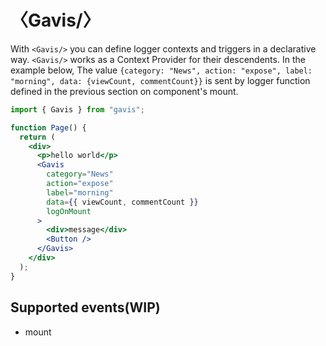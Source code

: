 # 〈Gavis/〉

With `<Gavis/>` you can define logger contexts and triggers in a declarative way. `<Gavis/>` works as a Context Provider for their descendents. In the example below, The value `{category: "News", action: "expose", label: "morning", data: {viewCount, commentCount}}` is sent by logger function defined in the previous section on component's mount.

```jsx
import { Gavis } from "gavis";

function Page() {
  return (
    <div>
      <p>hello world</p>​
      <Gavis
        category="News"
        action="expose"
        label="morning"
        data={{ viewCount, commentCount }}
        logOnMount
      >
        <div>message</div>
        <Button />
      </Gavis>
    </div>
  );
}
```

## Supported events(WIP)

- mount
